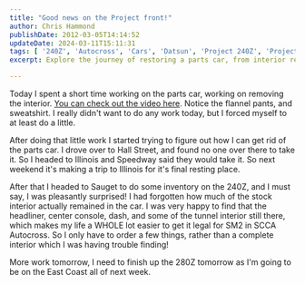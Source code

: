 ```yaml
---
title: "Good news on the Project front!"
author: Chris Hammond
publishDate: 2012-03-05T14:14:52
updateDate: 2024-03-11T15:11:31
tags: [ '240Z', 'Autocross', 'Cars', 'Datsun', 'Project 240Z', 'Project240z', 'Project240Zcom' ]
excerpt: Explore the journey of restoring a parts car, from interior removal to finding its final resting place, to reviving a 240Z's stock interior.

---
```

<p>Today I spent a short time working on the parts car, working on removing the interior. <a href="https://www.project240z.com/tabid/54/itemid/14/Parts-car-interior-removal-day-1.aspx">You can check out the video here</a>. Notice the flannel pants, and sweatshirt. I really didn't want to do any work today, but I forced myself to at least do a little.</p> <p>After doing that little work I started trying to figure out how I can get rid of the parts car. I drove over to Hall Street, and found no one over there to take it. So I headed to Illinois and Speedway said they would take it. So next weekend it's making a trip to Illinois for it's final resting place.</p> <p>After that I headed to Sauget to do some inventory on the 240Z, and I must say, I was pleasantly surprised! I had forgotten how much of the stock interior actually remained in the car. I was very happy to find that the headliner, center console, dash, and some of the tunnel interior still there, which makes my life a WHOLE lot easier to get it legal for SM2 in SCCA Autocross. So I only have to order a few things, rather than a complete interior which I was having trouble finding!</p> <p>More work tomorrow, I need to finish up the 280Z tomorrow as I'm going to be on the East Coast all of next week.</p>



